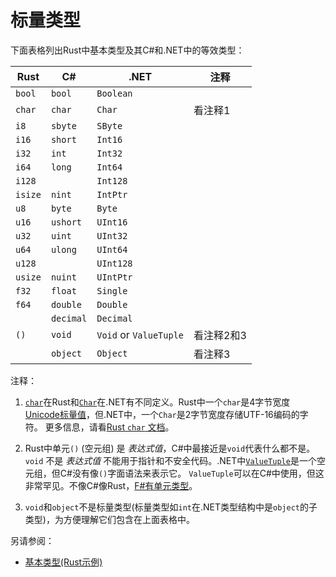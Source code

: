 # 标量类型

下面表格列出Rust中基本类型及其C#和.NET中的等效类型：

| Rust    | C#        | .NET                   | 注释              |
| ------- | --------- | ---------------------- | ---------------- |
| `bool`  | `bool`    | `Boolean`              |                  |
| `char`  | `char`    | `Char`                 | 看注释1           |
| `i8`    | `sbyte`   | `SByte`                |                  |
| `i16`   | `short`   | `Int16`                |                  |
| `i32`   | `int`     | `Int32`                |                  |
| `i64`   | `long`    | `Int64`                |                  |
| `i128`  |           | `Int128`               |                  |
| `isize` | `nint`    | `IntPtr`               |                  |
| `u8`    | `byte`    | `Byte`                 |                  |
| `u16`   | `ushort`  | `UInt16`               |                  |
| `u32`   | `uint`    | `UInt32`               |                  |
| `u64`   | `ulong`   | `UInt64`               |                  |
| `u128`  |           | `UInt128`              |                  |
| `usize` | `nuint`   | `UIntPtr`              |                  |
| `f32`   | `float`   | `Single`               |                  |
| `f64`   | `double`  | `Double`               |                  |
|         | `decimal` | `Decimal`              |                  |
| `()`    | `void`    | `Void` or `ValueTuple` | 看注释2和3        |
|         | `object`  | `Object`               | 看注释3           |

注释：

1. [`char`][char.rs]在Rust和[`Char`][char.net]在.NET有不同定义。Rust中一个`char`是4字节宽度 [Unicode标量值]，但.NET中，一个`Char`是2字节宽度存储UTF-16编码的字符。 更多信息，请看[Rust `char`
   文档][char.rs]。

2. Rust中单元`()` (空元组) 是 _表达式值_，C#中最接近是`void`代表什么都不是。`void`
   不是 _表达式值_ 不能用于指针和不安全代码。.NET中[`ValueTuple`][ValueTuple]是一个空元组，但C#没有像`()`字面语法来表示它。 `ValueTuple`可以在C#中使用，但这非常罕见。不像C#像Rust，[F#有单元类型][unit.fs]。

3. `void`和`object`不是标量类型(标量类型如`int`在.NET类型结构中是`object`的子类型)，为方便理解它们包含在上面表格中。

另请参阅：

- [基本类型(Rust示例)][primitives.rs]

[char.net]: https://learn.microsoft.com/en-us/dotnet/api/system.char
[char.rs]: https://doc.rust-lang.org/std/primitive.char.html
[Unicode标量值]: https://www.unicode.org/glossary/#unicode_scalar_value
[ValueTuple]: https://learn.microsoft.com/en-us/dotnet/api/system.valuetuple?view=net-7.0
[unit.fs]: https://learn.microsoft.com/en-us/dotnet/fsharp/language-reference/unit-type
[primitives.rs]: https://doc.rust-lang.org/rust-by-example/primitives.html

